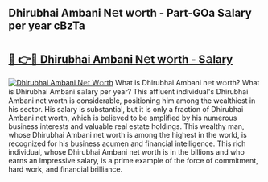 ## Dhirubhai Ambani N𝚎t w𝚘rth - Part-GOa S𝚊lary per year cBzTa

# <h2><a href="http://gc406ey.nevu.top/?p=Dhirubhai+Ambani">🔗 👉🔴 Dhirubhai Ambani N𝚎t w𝚘rth - S𝚊lary</a></h2>

[![Dhirubhai Ambani N𝚎t W𝚘rth](https://i.imgur.com/Oavwk0R.jpeg)](http://gc406ey.nevu.top/?p=Dhirubhai+Ambani)
What is Dhirubhai Ambani n𝚎t w𝚘rth? What is Dhirubhai Ambani s𝚊lary per year?
This affluent individual's Dhirubhai Ambani net worth is considerable, positioning him among the wealthiest in his sector. His salary is substantial, but it is only a fraction of Dhirubhai Ambani net worth, which is believed to be amplified by his numerous business interests and valuable real estate holdings. This wealthy man, whose Dhirubhai Ambani net worth is among the highest in the world, is recognized for his business acumen and financial intelligence. This rich individual, whose Dhirubhai Ambani net worth is in the billions and who earns an impressive salary, is a prime example of the force of commitment, hard work, and financial brilliance.
